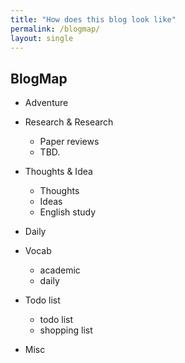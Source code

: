 ```yaml
---
title: "How does this blog look like"
permalink: /blogmap/
layout: single
---
```


## BlogMap

- Adventure

- Research & Research
  - Paper reviews
  - TBD.

- Thoughts & Idea
  - Thoughts
  - Ideas
  - English study

- Daily

- Vocab
  - academic
  - daily

- Todo list
  - todo list
  - shopping list

- Misc
